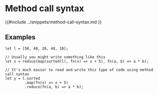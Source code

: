 # Method call syntax

{{#include ../snippets/method-call-syntax.md }}

## Examples

```ndc
let l = [50, 40, 20, 40, 10];

// Usually you might write something like this
let x = reduce(map(sorted(l), fn(x) => x + 5), fn(a, b) => a * b);

// It's much easier to read and write this type of code using method call syntax
let y = l.sorted
         .map(fn(x) => x + 5)
         .reduce(fn(a, b) => a * b);
```
